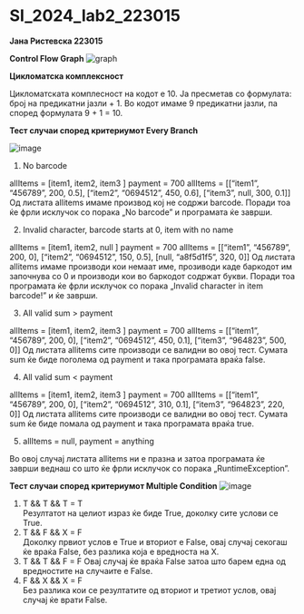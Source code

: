 # SI_2024_lab2_223015
**Јана Ристевска 223015**

**Control Flow Graph**
![graph](https://github.com/janaristevska/SI_2024_lab2_223015/assets/138867404/c2ca74a1-41be-40c6-b76e-970fbd3b7554)

**Цикломатска комплексност**

Цикломатската комплесност на кодот е 10. Ја пресметав со формулата: број на предикатни јазли + 1. Во кодот имаме 9 предикатни јазли, па според формулата 9 + 1 = 10.

**Тест случаи според критериумот Every Branch**

![image](https://github.com/janaristevska/SI_2024_lab2_223015/assets/138867404/b33d107e-fedd-403b-9b02-7c36768d945a)

1) No barcode

allItems = [item1, item2, item3 ] payment = 700
allItems = [[“item1”, “456789”, 200, 0.5], [“item2”, “0694512”, 450, 0.6], [“item3”, null, 300, 0.1]]
Од листата allitems имаме производ кој не содржи barcode. Поради тоа ќе фрли исклучок со порака „No barcode” и програмата ќе заврши. 

2) Invalid character, barcode starts at 0, item with no name

allItems = [item1, item2, null ] payment = 700
allItems = [[“item1”, “456789”, 200, 0], [“item2”, “0694512”, 150, 0.5], [null, “a8f5d1f5”, 320, 0]]
Од листата allitems имаме производи кои немаат име, прозиводи каде баркодот им започнува со 0 и производи кои во баркодот содржат букви. Поради тоа програмата ќе фрли исклучок со порака „Invalid character in item barcode!” и ќе заврши. 

3) All valid sum > payment

allItems = [item1, item2, item3 ] payment = 700
allItems = [[“item1”, “456789”, 200, 0], [“item2”, “0694512”, 450, 0.1], [“item3”, “964823”, 500, 0]]
Од листата allitems сите производи се валидни во овој тест. Сумата sum ќе биде поголема од payment и така програмата враќа false.

4) All valid sum < payment

allItems = [item1, item2, item3 ] payment = 700
allItems = [[“item1”, “456789”, 200, 0], [“item2”, “0694512”, 310, 0.1], [“item3”, “964823”, 220, 0]]
Од листата allitems сите производи се валидни во овој тест. Сумата sum ќе биде помала од payment и така програмата враќа true.

5) allItems = null, payment = anything

Во овој случај листата allitems ни е празна и затоа програмата ќе заврши веднаш со што ќе фрли исклучок со порака „RuntimeException”.

**Тест случаи според критериумот Multiple Condition**
![image](https://github.com/janaristevska/SI_2024_lab2_223015/assets/138867404/4cbb0d73-b130-4d70-a522-2d0cb8ce484f)

1)  T && T && T = T    
Резултатот на целиот израз ќе биде True, доколку сите услови се True.
2) T && F && X = F     
Доколку првиот услов е True и вториот е False, oвај случај секогаш ќе враќа False, без разлика која е вредноста на X. 
3) T && T && F = F
Овај случај ќе враќа False затоа што барем една од вредностите на случаите е  False.      
4) F && X && X = F     
Без разлика кои се резултатите од вториот и третиот услов, овај случај ќе врати Falsе. 


